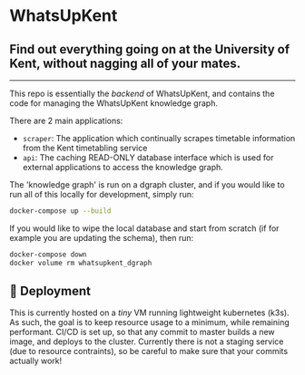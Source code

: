 # WhatsUpKent

## Find out everything going on at the University of Kent, without nagging all of your mates.

---

This repo is essentially the _backend_ of WhatsUpKent, and contains the code for managing the WhatsUpKent knowledge graph.

There are 2 main applications:

- `scraper`: The application which continually scrapes timetable information from the Kent timetabling service
- `api`: The caching READ-ONLY database interface which is used for external applications to access the knowledge graph.

The 'knowledge graph' is run on a dgraph cluster, and if you would like to run all of this locally for development, simply run:

```bash
docker-compose up --build
```

If you would like to wipe the local database and start from scratch (if for example you are updating the schema), then run:

```bash
docker-compose down
docker volume rm whatsupkent_dgraph
```

## 🚀 Deployment

This is currently hosted on a _tiny_ VM running lightweight kubernetes (k3s). As such, the goal is to keep resource usage to a minimum, while remaining performant.
CI/CD is set up, so that any commit to master builds a new image, and deploys to the cluster. Currently there is not a staging service (due to resource contraints), so be careful to make sure that your commits actually work!
